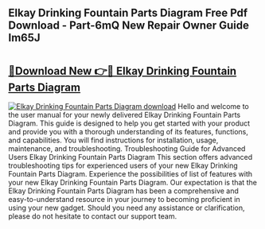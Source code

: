 ## Elkay Drinking Fountain Parts Diagram Free Pdf Download - Part-6mQ New Repair Owner Guide Im65J

# <h2><a href="http://dfk4qdt.blite.top/?on=Elkay+Drinking+Fountain+Parts+Diagram">🔗Download New 👉🔴 Elkay Drinking Fountain Parts Diagram</a></h2>

[![Elkay Drinking Fountain Parts Diagram download](https://i.imgur.com/lujVjoI.png)](http://dfk4qdt.blite.top/?on=Elkay+Drinking+Fountain+Parts+Diagram)
Hello and welcome to the user manual for your newly delivered Elkay Drinking Fountain Parts Diagram. This guide is designed to help you get started with your product and provide you with a thorough understanding of its features, functions, and capabilities. You will find instructions for installation, usage, maintenance, and troubleshooting. Troubleshooting Guide for Advanced Users Elkay Drinking Fountain Parts Diagram This section offers advanced troubleshooting tips for experienced users of your new Elkay Drinking Fountain Parts Diagram. Experience the possibilities of list of features with your new Elkay Drinking Fountain Parts Diagram. Our expectation is that the Elkay Drinking Fountain Parts Diagram has been a comprehensive and easy-to-understand resource in your journey to becoming proficient in using your new gadget. Should you need any assistance or clarification, please do not hesitate to contact our support team.
